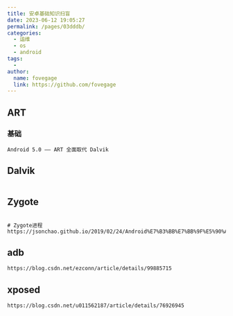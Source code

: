 ```yaml
---
title: 安卓基础知识扫盲
date: 2023-06-12 19:05:27
permalink: /pages/03dddb/
categories:
  - 运维
  - os
  - android
tags:
  - 
author: 
  name: fovegage
  link: https://github.com/fovegage
---
```

## ART

### 基础

```
Android 5.0 —— ART 全面取代 Dalvik
```

## Dalvik

```

```

## Zygote

```

# Zygote进程
https://jsonchao.github.io/2019/02/24/Android%E7%B3%BB%E7%BB%9F%E5%90%AF%E5%8A%A8%E6%B5%81%E7%A8%8B%E4%B9%8BZygote%E8%BF%9B%E7%A8%8B%E5%90%AF%E5%8A%A8/
```

## adb

```
https://blog.csdn.net/ezconn/article/details/99885715
```

## xposed

```
https://blog.csdn.net/u011562187/article/details/76926945
```